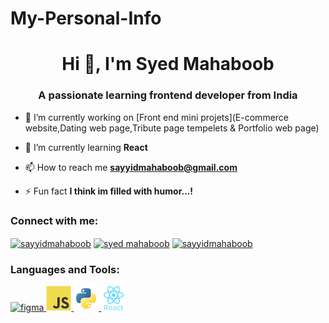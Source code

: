 # My-Personal-Info

<h1 align="center">Hi 👋, I'm Syed Mahaboob</h1>
<h3 align="center">A passionate learning frontend developer from India</h3>

- 🔭 I’m currently working on [Front end mini projets](E-commerce website,Dating web page,Tribute page tempelets & Portfolio web page)

- 🌱 I’m currently learning **React**

- 📫 How to reach me **sayyidmahaboob@gmail.com**

- ⚡ Fun fact **I think im filled with humor...!**

<h3 align="left">Connect with me:</h3>
<p align="left">
<a href="https://twitter.com/sayyidmahaboob" target="blank"><img align="center" src="https://raw.githubusercontent.com/rahuldkjain/github-profile-readme-generator/master/src/images/icons/Social/twitter.svg" alt="sayyidmahaboob" height="30" width="40" /></a>
<a href="https://linkedin.com/in/syed mahaboob" target="blank"><img align="center" src="https://raw.githubusercontent.com/rahuldkjain/github-profile-readme-generator/master/src/images/icons/Social/linked-in-alt.svg" alt="syed mahaboob" height="30" width="40" /></a>
<a href="https://instagram.com/sayyidmahaboob" target="blank"><img align="center" src="https://raw.githubusercontent.com/rahuldkjain/github-profile-readme-generator/master/src/images/icons/Social/instagram.svg" alt="sayyidmahaboob" height="30" width="40" /></a>
</p>

<h3 align="left">Languages and Tools:</h3>
<p align="left"> <a href="https://www.figma.com/" target="_blank" rel="noreferrer"> <img src="https://www.vectorlogo.zone/logos/figma/figma-icon.svg" alt="figma" width="40" height="40"/> </a> <a href="https://developer.mozilla.org/en-US/docs/Web/JavaScript" target="_blank" rel="noreferrer"> <img src="https://raw.githubusercontent.com/devicons/devicon/master/icons/javascript/javascript-original.svg" alt="javascript" width="40" height="40"/> </a> <a href="https://www.python.org" target="_blank" rel="noreferrer"> <img src="https://raw.githubusercontent.com/devicons/devicon/master/icons/python/python-original.svg" alt="python" width="40" height="40"/> </a> <a href="https://reactjs.org/" target="_blank" rel="noreferrer"> <img src="https://raw.githubusercontent.com/devicons/devicon/master/icons/react/react-original-wordmark.svg" alt="react" width="40" height="40"/> </a> </p>
